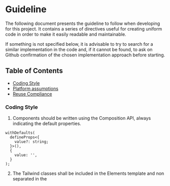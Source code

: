 <!--
SPDX-FileCopyrightText: NOI Techpark <digital@noi.bz.it>

SPDX-License-Identifier: CC0-1.0
-->

# Guideline

The following document presents the guideline to follow when developing for this project. It contains a series of directives useful for creating uniform code in order to make it easily readable and maintainable.

If something is not specified below, it is advisable to try to search for a similar implementation in the code and, if it cannot be found, to ask on Github confirmation of the chosen implementation approach before starting.

## Table of Contents

- [Coding Style](#coding-style)
- [Platform assumptions](#platform-assumptions)
- [Reuse Compliance](#reuse-compliance)

### Coding Style

1. Components should be written using the Composition API, always indicating the default properties.

```
withDefaults(
  defineProps<{
    value?: string;
  }>(),
  {
    value: '',
  }
);
```

2. The Tailwind classes shall be included in the Elements template and non separated in the <style> section of the component.
3. Date manipulation should be performed using the date-fns library [https://date-fns.org/](https://date-fns.org/).
4. SVGs should be inserted without fixed dimensions, without safety spaces, and without specifying the fill/stroke color. Instead, the currentColor property should be used.
5. Plugins/libraries that are not useful throughout the project should only be included asynchronously in the individual component and not in main.ts, using the following method:

```
const MyLibrary = defineAsyncComponent(() =>
  import('my-library')
);
```

6. All types must be clearly defined. Using "any" as a type is not recommended. If you think you really need the "any" type, please ask on GitHub before.
7. Before developing any new component, it should be verified that it is not already present in /src/components/.
8. All texts must be inserted as translatable strings, with the corresponding English translation in /src/locales/en.json.
9. Before any PR, all commented-out code should be removed, or if it is necessary to release it because it is highly likeable that it will be reused in the near future, leaving a NOTE that specifies the reason.
10. Please make sure that the code compiles (running "npm run build") and passes the linting tasks. In addition, please make sure that your branch is up-to-date with the current development branch.

### Platform assumptions

1. The DetailView and QuickView are designed to be generated through configuration files, differentiated according to the type of dataset. These files are located in the path /src/config/DATASET_NAME/DATASET_NAME.VIEW_TYPE.ts. For example, in /src/config/odhActivityPoi/odhActivityPoi.quickView.ts, you can see the configuration of the QuickView for points of interest.
2. If the views define their respective components from the configuration file, they must use the ComponentRender component. To include the components with the ComponentRender component, they must be defined in /src/components/registerForComponentRender.js, and then the related components must be placed in the /src/components/ folder, using the following extension: "forRender". Eg, a component called Table that can ben rendered using the ComponentRender component, must be called Table.forRender.vue. Plus, all components built to be rendered with the ComponentRender, must respect the following predefined structure details:

```
1. If a components emits a data update, it must always call the emit event called "update" passing the data of the update as an object of type ForRenderComponentEmit >>> { prop: string, value: any } >>> is this correct?
2. TODO?
```

3. The list of components included in registerForComponentRender.ts must be entered in alphabetical order.
4. As a general rule, avoid retrieving data within your component. If it's necessary to do so, please ask for before on GitHub.

### Reuse Compliance

1. All files either have to be mentioned in the [dep5](/.reuse/dep5) file of the project or contain a header containing SPDX copyright and licensing information.
2. Files which cannot recieve a header e.g. .json or .png files should not have a respective FILE_NAME.FILE_EXT.license file (as would also compliant with the REUSE standards) but rather be mentioned in the dep5 file.
3. Configuration or informative files e.g. .md or .config.js files should be licensed CC0-1.0, preferably within their header. 
4. Source code files should be licensed AGPL-3.0-or-later, preferably within their header.
4. Find more information about REUSE guidelines in NOI Techpark projects [here](https://github.com/noi-techpark/odh-docs/wiki/REUSE)
